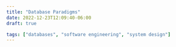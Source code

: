 ```yaml
---
title: "Database Paradigms"
date: 2022-12-23T12:09:40-06:00
draft: true

tags: ["databases", "software engineering", "system design"]
---
```


